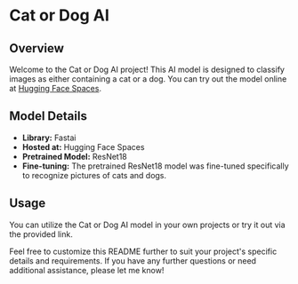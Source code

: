# Cat or Dog AI

## Overview 

Welcome to the Cat or Dog AI project! This AI model is designed to classify images as either containing a cat or a dog. You can try out the model online at [Hugging Face Spaces](https://huggingface.co/spaces/aefootballclub45/MiniAI).

## Model Details 

- **Library:** Fastai 
- **Hosted at:** Hugging Face Spaces 
- **Pretrained Model:** ResNet18 
- **Fine-tuning:** The pretrained ResNet18 model was fine-tuned specifically to recognize pictures of cats and dogs.

## Usage 

You can utilize the Cat or Dog AI model in your own projects or try it out via the provided link. 

Feel free to customize this README further to suit your project's specific details and requirements. If you have any further questions or need additional assistance, please let me know!

